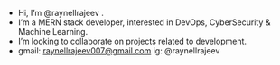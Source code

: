 -  Hi, I’m @raynellrajeev .
-  I’m a MERN stack developer, interested in DevOps, CyberSecurity & Machine Learning.
-  I’m looking to collaborate on projects related to development.
-  gmail: raynellrajeev007@gmail.com  ig: @raynellrajeev
<!---
raynellrajeev/raynellrajeev is a ✨ special ✨ repository because its `README.md` (this file) appears on your GitHub profile.
You can click the Preview link to take a look at your changes.
--->
